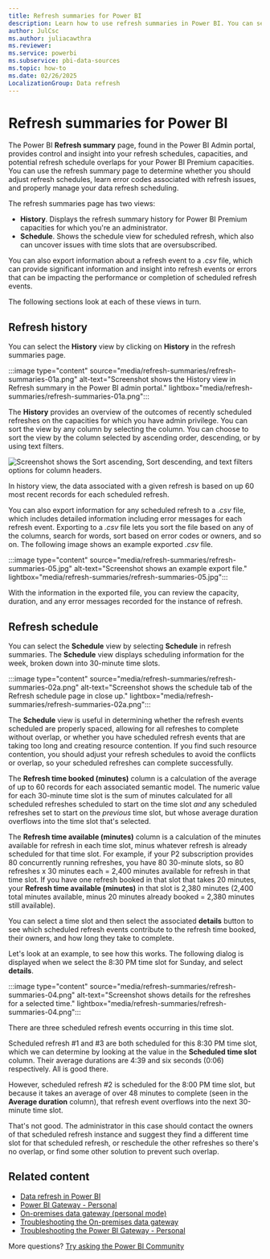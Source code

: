 ```yaml
---
title: Refresh summaries for Power BI
description: Learn how to use refresh summaries in Power BI. You can see History and Schedule views.
author: JulCsc
ms.author: juliacawthra
ms.reviewer: 
ms.service: powerbi
ms.subservice: pbi-data-sources
ms.topic: how-to
ms.date: 02/26/2025
LocalizationGroup: Data refresh
---
```


# Refresh summaries for Power BI

The Power BI **Refresh summary** page, found in the Power BI Admin portal, provides control and insight into your refresh schedules, capacities, and potential refresh schedule overlaps for your Power BI Premium capacities. You can use the refresh summary page to determine whether you should adjust refresh schedules, learn error codes associated with refresh issues, and properly manage your data refresh scheduling.

The refresh summaries page has two views:

- **History**. Displays the refresh summary history for Power BI Premium capacities for which you're an administrator.
- **Schedule**. Shows the schedule view for scheduled refresh, which also can uncover issues with time slots that are oversubscribed.

You can also export information about a refresh event to a *.csv* file, which can provide significant information and insight into refresh events or errors that can be impacting the performance or completion of scheduled refresh events.

The following sections look at each of these views in turn.

## Refresh history

You can select the **History** view by clicking on **History** in the refresh summaries page.

:::image type="content" source="media/refresh-summaries/refresh-summaries-01a.png" alt-text="Screenshot shows the History view in Refresh summary in the Power BI admin portal." lightbox="media/refresh-summaries/refresh-summaries-01a.png":::

The **History** provides an overview of the outcomes of recently scheduled refreshes on the capacities for which you have admin privilege. You can sort the view by any column by selecting the column. You can choose to sort the view by the column selected by ascending order, descending, or by using text filters.

![Screenshot shows the Sort ascending, Sort descending, and text filters options for column headers.](media/refresh-summaries/refresh-summaries-01b.png)

In history view, the data associated with a given refresh is based on up 60 most recent records for each scheduled refresh.

You can also export information for any scheduled refresh to a *.csv* file, which includes detailed information including error messages for each refresh event. Exporting to a *.csv* file lets you sort the file based on any of the columns, search for words, sort based on error codes or owners, and so on. The following image shows an example exported *.csv* file.

:::image type="content" source="media/refresh-summaries/refresh-summaries-05.jpg" alt-text="Screenshot shows an example export file." lightbox="media/refresh-summaries/refresh-summaries-05.jpg":::

With the information in the exported file, you can review the capacity, duration, and any error messages recorded for the instance of refresh.

## Refresh schedule

You can select the **Schedule** view by selecting **Schedule** in refresh summaries. The **Schedule** view displays scheduling information for the week, broken down into 30-minute time slots.

:::image type="content" source="media/refresh-summaries/refresh-summaries-02a.png" alt-text="Screenshot shows the schedule tab of the Refresh schedule page in close up." lightbox="media/refresh-summaries/refresh-summaries-02a.png":::

The **Schedule** view is useful in determining whether the refresh events scheduled are properly spaced, allowing for all refreshes to complete without overlap, or whether you have scheduled refresh events that are taking too long and creating resource contention. If you find such resource contention, you should adjust your refresh schedules to avoid the conflicts or overlap, so your scheduled refreshes can complete successfully.

The **Refresh time booked (minutes)** column is a calculation of the average of up to 60 records for each associated semantic model. The numeric value for each 30-minute time slot is the sum of minutes calculated for all scheduled refreshes scheduled to start on the time slot *and* any scheduled refreshes set to start on the *previous* time slot, but whose average duration overflows into the time slot that's selected.

The **Refresh time available (minutes)** column is a calculation of the minutes available for refresh in each time slot, minus whatever refresh is already scheduled for that time slot. For example, if your P2 subscription provides 80 concurrently running refreshes, you have 80 30-minute slots, so 80 refreshes x 30 minutes each = 2,400 minutes available for refresh in that time slot. If you have one refresh booked in that slot that takes 20 minutes, your **Refresh time available (minutes)** in that slot is 2,380 minutes (2,400 total minutes available, minus 20 minutes already booked = 2,380 minutes still available).

You can select a time slot and then select the associated **details** button to see which scheduled refresh events contribute to the refresh time booked, their owners, and how long they take to complete.

Let's look at an example, to see how this works. The following dialog is displayed when we select the 8:30 PM time slot for Sunday, and select **details**.

:::image type="content" source="media/refresh-summaries/refresh-summaries-04.png" alt-text="Screenshot shows details for the refreshes for a selected time." lightbox="media/refresh-summaries/refresh-summaries-04.png":::

There are three scheduled refresh events occurring in this time slot.

Scheduled refresh #1 and #3 are both scheduled for this 8:30 PM time slot, which we can determine by looking at the value in the **Scheduled time slot** column. Their average durations are 4:39 and six seconds (0:06) respectively. All is good there.

However, scheduled refresh #2 is scheduled for the 8:00 PM time slot, but because it takes an average of over 48 minutes to complete (seen in the **Average duration** column), that refresh event overflows into the next 30-minute time slot.

That's not good. The administrator in this case should contact the owners of that scheduled refresh instance and suggest they find a different time slot for that scheduled refresh, or reschedule the other refreshes so there's no overlap, or find some other solution to prevent such overlap.

## Related content

- [Data refresh in Power BI](refresh-data.md)  
- [Power BI Gateway - Personal](service-gateway-personal-mode.md)  
- [On-premises data gateway (personal mode)](service-gateway-onprem.md)  
- [Troubleshooting the On-premises data gateway](service-gateway-onprem-tshoot.md)  
- [Troubleshooting the Power BI Gateway - Personal](service-admin-troubleshooting-power-bi-personal-gateway.md)  

More questions? [Try asking the Power BI Community](https://community.powerbi.com/)
